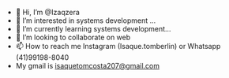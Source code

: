 - 👋 Hi, I’m @Izaqzera
- 👀 I’m interested in systems development  ...
- 🌱 I’m currently learning systems development...
- 💞️ I’m looking to collaborate on web
- 📫 How to reach me Instagram (Isaque.tomberlin) or Whatsapp (41)99198-8040
- My gmail is isaquetomcosta207@gmail.com

<!---
Izaqzera/Izaqzera is a ✨ special ✨ repository because its `README.md` (this file) appears on your GitHub profile.
You can click the Preview link to take a look at your changes.
--->
